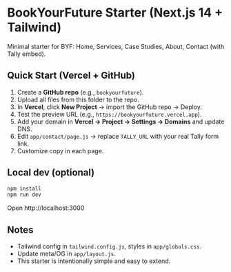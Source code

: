 # BookYourFuture Starter (Next.js 14 + Tailwind)

Minimal starter for BYF: Home, Services, Case Studies, About, Contact (with Tally embed).

## Quick Start (Vercel + GitHub)
1) Create a **GitHub repo** (e.g., `bookyourfuture`).
2) Upload all files from this folder to the repo.
3) In **Vercel**, click **New Project** → import the GitHub repo → Deploy.
4) Test the preview URL (e.g., `https://bookyourfuture.vercel.app`).
5) Add your domain in **Vercel → Project → Settings → Domains** and update DNS.
6) Edit `app/contact/page.js` → replace `TALLY_URL` with your real Tally form link.
7) Customize copy in each page.

## Local dev (optional)
```bash
npm install
npm run dev
```
Open http://localhost:3000

## Notes
- Tailwind config in `tailwind.config.js`, styles in `app/globals.css`.
- Update meta/OG in `app/layout.js`.
- This starter is intentionally simple and easy to extend.
